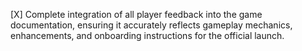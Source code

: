 [X] Complete integration of all player feedback into the game documentation, ensuring it accurately reflects gameplay mechanics, enhancements, and onboarding instructions for the official launch.